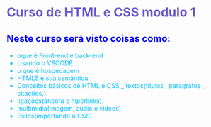 # Curso de HTML e CSS modulo 1
## Neste curso será visto coisas como:
- oque é Front-end e back-end
- Usando o VSCODE
- o que é hospedagem
- HTML5 e sua semântica
- Conceitos básicos de HTML e CSS
_ textos(titulos , paragrafos , citações,).
- ligações(âncora e hiperlinks).
- multimídia(imagem, audio e vídeos).
- Esilos(importando o CSS)
  
<style>
    h1{
        color:#6a5acd;
    }
    h2{
        color:blue;
    }
    li{
        color:	#00BFFF;
    }
</style>
